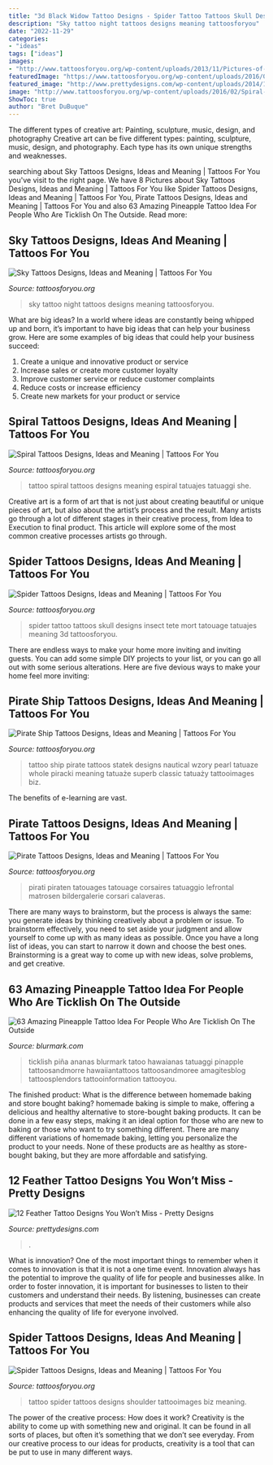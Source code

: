 ```yaml
---
title: "3d Black Widow Tattoo Designs - Spider Tattoo Tattoos Skull Designs Insect Tete Mort Tatouage Tatuajes Meaning 3d Tattoosforyou"
description: "Sky tattoo night tattoos designs meaning tattoosforyou"
date: "2022-11-29"
categories:
- "ideas"
tags: ["ideas"]
images:
- "http://www.tattoosforyou.org/wp-content/uploads/2013/11/Pictures-of-Spider-Tattoo-1024x768.jpg"
featuredImage: "https://www.tattoosforyou.org/wp-content/uploads/2016/02/Night-Sky-Tattoo.jpg"
featured_image: "http://www.prettydesigns.com/wp-content/uploads/2014/11/Feather-Tattoo-on-Shoulder.jpg"
image: "http://www.tattoosforyou.org/wp-content/uploads/2016/02/Spiral-Tattoo-Pictures.jpg"
ShowToc: true
author: "Bret DuBuque"
---
```



The different types of creative art: Painting, sculpture, music, design, and photography
Creative art can be five different types: painting, sculpture, music, design, and photography. Each type has its own unique strengths and weaknesses.

	

		
searching about Sky Tattoos Designs, Ideas and Meaning | Tattoos For You you've visit to the right page. We have 8 Pictures about Sky Tattoos Designs, Ideas and Meaning | Tattoos For You like Spider Tattoos Designs, Ideas and Meaning | Tattoos For You, Pirate Tattoos Designs, Ideas and Meaning | Tattoos For You and also 63 Amazing Pineapple Tattoo Idea For People Who Are Ticklish On The Outside. Read more:
		
    
## Sky Tattoos Designs, Ideas And Meaning | Tattoos For You

<img loading=lazy src="https://www.tattoosforyou.org/wp-content/uploads/2016/02/Night-Sky-Tattoo.jpg" onerror="this.onerror=null;this.src='https://tse4.mm.bing.net/th?id=OIP.isESjJzWFz4cQTgG9n1ULQHaNK&amp;pid=15.1';" alt="Sky Tattoos Designs, Ideas and Meaning | Tattoos For You">

_Source: tattoosforyou.org_

>sky tattoo night tattoos designs meaning tattoosforyou. 

	

What are big ideas?
In a world where ideas are constantly being whipped up and born, it’s important to have big ideas that can help your business grow. Here are some examples of big ideas that could help your business succeed: 
1. Create a unique and innovative product or service 
2. Increase sales or create more customer loyalty 
3. Improve customer service or reduce customer complaints 
4. Reduce costs or increase efficiency 
5. Create new markets for your product or service 

    
## Spiral Tattoos Designs, Ideas And Meaning | Tattoos For You

<img loading=lazy src="http://www.tattoosforyou.org/wp-content/uploads/2016/02/Spiral-Tattoo-Pictures.jpg" onerror="this.onerror=null;this.src='https://tse1.mm.bing.net/th?id=OIP.J3uJUX5S_Spk045jIn3qNgHaLG&amp;pid=15.1';" alt="Spiral Tattoos Designs, Ideas and Meaning | Tattoos For You">

_Source: tattoosforyou.org_

>tattoo spiral tattoos designs meaning espiral tatuajes tatuaggi she. 

	

Creative art is a form of art that is not just about creating beautiful or unique pieces of art, but also about the artist’s process and the result. Many artists go through a lot of different stages in their creative process, from Idea to Execution to final product. This article will explore some of the most common creative processes artists go through.

    
## Spider Tattoos Designs, Ideas And Meaning | Tattoos For You

<img loading=lazy src="http://www.tattoosforyou.org/wp-content/uploads/2013/11/Spider-Tattoo-Design.jpg" onerror="this.onerror=null;this.src='https://tse1.mm.bing.net/th?id=OIP.AUdxgr2TX-a9J3XzdqUiGQHaLo&amp;pid=15.1';" alt="Spider Tattoos Designs, Ideas and Meaning | Tattoos For You">

_Source: tattoosforyou.org_

>spider tattoo tattoos skull designs insect tete mort tatouage tatuajes meaning 3d tattoosforyou. 

	

There are endless ways to make your home more inviting and inviting guests. You can add some simple DIY projects to your list, or you can go all out with some serious alterations. Here are five devious ways to make your home feel more inviting: 

    
## Pirate Ship Tattoos Designs, Ideas And Meaning | Tattoos For You

<img loading=lazy src="https://www.tattoosforyou.org/wp-content/uploads/2016/05/Pirate-Ship-Tattoo-Back.jpg" onerror="this.onerror=null;this.src='https://tse1.mm.bing.net/th?id=OIP.aAWs6lYHHVIlVMN15n9yAwHaGv&amp;pid=15.1';" alt="Pirate Ship Tattoos Designs, Ideas and Meaning | Tattoos For You">

_Source: tattoosforyou.org_

>tattoo ship pirate tattoos statek designs nautical wzory pearl tatuaze whole piracki meaning tatuaże superb classic tatuaży tattooimages biz. 

	

The benefits of e-learning are vast.

    
## Pirate Tattoos Designs, Ideas And Meaning | Tattoos For You

<img loading=lazy src="https://www.tattoosforyou.org/wp-content/uploads/2013/11/Pirate-Tattoo-752x1024.jpg" onerror="this.onerror=null;this.src='https://tse3.mm.bing.net/th?id=OIP.Z7KBHJPuXlfASvJM1HO6cAHaKF&amp;pid=15.1';" alt="Pirate Tattoos Designs, Ideas and Meaning | Tattoos For You">

_Source: tattoosforyou.org_

>pirati piraten tatouages tatouage corsaires tatuaggio lefrontal matrosen bildergalerie corsari calaveras. 

	

There are many ways to brainstorm, but the process is always the same: you generate ideas by thinking creatively about a problem or issue. To brainstorm effectively, you need to set aside your judgment and allow yourself to come up with as many ideas as possible. Once you have a long list of ideas, you can start to narrow it down and choose the best ones. Brainstorming is a great way to come up with new ideas, solve problems, and get creative.

    
## 63 Amazing Pineapple Tattoo Idea For People Who Are Ticklish On The Outside

<img loading=lazy src="https://www.blurmark.com/wp-content/uploads/2017/05/Unique-Pineapple-Tattoo-Idea.jpg" onerror="this.onerror=null;this.src='https://tse4.mm.bing.net/th?id=OIP.9C0YHofLoHimDCRzC9vOyQHaJ4&amp;pid=15.1';" alt="63 Amazing Pineapple Tattoo Idea For People Who Are Ticklish On The Outside">

_Source: blurmark.com_

>ticklish piña ananas blurmark tatoo hawaianas tatuaggi pinapple tattoosandmorre hawaiiantattoos tattoosandmoree amagitesblog tattoosplendors tattooinformation tattooyou. 

	

The finished product: What is the difference between homemade baking and store bought baking?
homemade baking is simple to make, offering a delicious and healthy alternative to store-bought baking products. It can be done in a few easy steps, making it an ideal option for those who are new to baking or those who want to try something different. There are many different variations of homemade baking, letting you personalize the product to your needs. None of these products are as healthy as store-bought baking, but they are more affordable and satisfying.

    
## 12 Feather Tattoo Designs You Won’t Miss - Pretty Designs

<img loading=lazy src="http://www.prettydesigns.com/wp-content/uploads/2014/11/Feather-Tattoo-on-Shoulder.jpg" onerror="this.onerror=null;this.src='https://tse3.mm.bing.net/th?id=OIP.A2YJ7KG1qZN4kfucKfUa9AHaIC&amp;pid=15.1';" alt="12 Feather Tattoo Designs You Won’t Miss - Pretty Designs">

_Source: prettydesigns.com_

>. 

	

What is innovation?
One of the most important things to remember when it comes to innovation is that it is not a one time event. Innovation always has the potential to improve the quality of life for people and businesses alike. In order to foster innovation, it is important for businesses to listen to their customers and understand their needs. By listening, businesses can create products and services that meet the needs of their customers while also enhancing the quality of life for everyone involved.

    
## Spider Tattoos Designs, Ideas And Meaning | Tattoos For You

<img loading=lazy src="http://www.tattoosforyou.org/wp-content/uploads/2013/11/Pictures-of-Spider-Tattoo-1024x768.jpg" onerror="this.onerror=null;this.src='https://tse3.mm.bing.net/th?id=OIP.vBOp9IzOo-3owXOfdXQVAwHaFj&amp;pid=15.1';" alt="Spider Tattoos Designs, Ideas and Meaning | Tattoos For You">

_Source: tattoosforyou.org_

>tattoo spider tattoos designs shoulder tattooimages biz meaning. 

	

The power of the creative process: How does it work?
Creativity is the ability to come up with something new and original. It can be found in all sorts of places, but often it’s something that we don’t see everyday. From our creative process to our ideas for products, creativity is a tool that can be put to use in many different ways.

